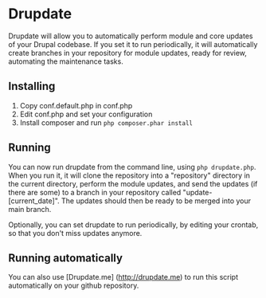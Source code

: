 # Drupdate

Drupdate will allow you to automatically perform module and core updates of your Drupal codebase. If you set it to run periodically, it will automatically create branches in your repository for module updates, ready for review, automating the maintenance tasks.

## Installing

1. Copy conf.default.php in conf.php
2. Edit conf.php and set your configuration
3. Install composer and run `php composer.phar install`

## Running

You can now run drupdate from the command line, using `php drupdate.php`. When you run it, it will clone the repository into a "repository" directory in the current directory, perform the module updates, and send the updates (if there are some) to a branch in your repository called "update-[current_date]". The updates should then be ready to be merged into your main branch.

Optionally, you can set drupdate to run periodically, by editing your crontab, so that you don't miss updates anymore.

## Running automatically

You can also use [Drupdate.me] (http://drupdate.me) to run this script automatically on your github repository.
